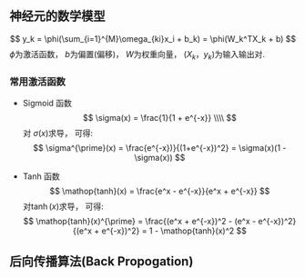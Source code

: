 ## 神经元的数学模型
$$
y_k = \phi(\sum_{i=1}^{M}\omega_{ki}x_i + b_k) = \phi(W_k^TX_k + b)
$$
$\phi$为激活函数， $b$为偏置(偏移)， $W$为权重向量， $(X_k，y_k)$为输入输出对.

### 常用激活函数
* Sigmoid 函数
$$
\sigma(x) = \frac{1}{1 + e^{-x}} \\\\
$$
对 $\sigma(x)$求导， 可得:
$$
\sigma^{\prime}(x) = \frac{e^{-x})}{(1+e^{-x})^2} = \sigma(x)(1 - \sigma(x))
$$

* Tanh 函数
$$
\mathop{tanh}(x) = \frac{e^x - e^{-x}}{e^x + e^{-x}}
$$
对$\mathop{tanh}(x)$求导， 可得:
$$
\mathop{tanh}(x)^{\prime} = \frac{(e^x + e^{-x})^2 - (e^x - e^{-x})^2}{(e^x + e^{-x})^2} = 1 - \mathop{tanh}(x)^2
$$

## 后向传播算法(Back Propogation)

